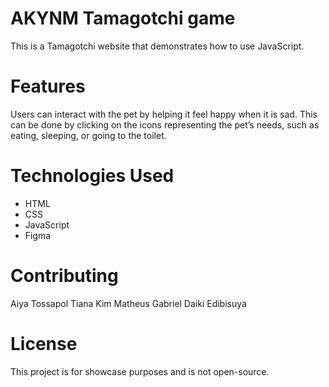 # AKYNM Tamagotchi game
This is a Tamagotchi website that demonstrates how to use JavaScript.

# Features
Users can interact with the pet by helping it feel happy when it is sad. This can be done by clicking on the icons representing the pet’s needs, such as eating, sleeping, or going to the toilet.

# Technologies Used
- HTML
- CSS
- JavaScript
- Figma

# Contributing
Aiya Tossapol
Tiana Kim
Matheus Gabriel
Daiki Edibisuya

# License
This project is for showcase purposes and is not open-source.
